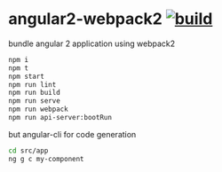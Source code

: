 # angular2-webpack2 [![build](https://travis-ci.org/daggerok/angular2.svg?branch=webpack2)](https://travis-ci.org/daggerok/angular2)

bundle angular 2 application using webpack2

```bash
npm i
npm t
npm start
npm run lint
npm run build
npm run serve
npm run webpack
npm run api-server:bootRun
```

but angular-cli for code generation

```bash
cd src/app
ng g c my-component
```
